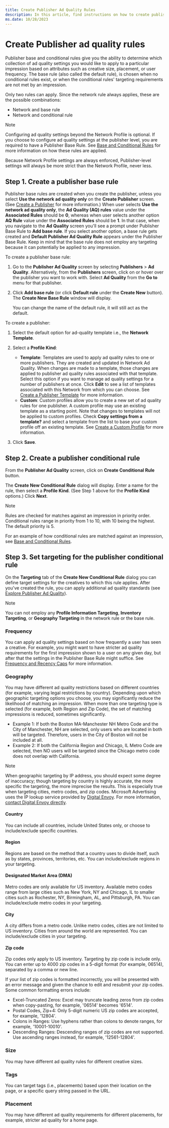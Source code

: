 ```yaml
---
title: Create Publisher Ad Quality Rules
description: In this article, find instructions on how to create publisher base and conditional rules to determine ad quality settings.
ms.date: 10/28/2023
---
```


# Create Publisher ad quality rules

Publisher base and conditional rules give you the ability to determine which collection of ad quality settings you would like to apply to a particular impression based on attributes such as creative size, placement, or user frequency. The base rule (also called the default rule), is chosen when no conditional rules exist, or when the conditional rules' targeting requirements are not met by an impression.

Only two rules can apply. Since the network rule always applies, these are the possible combinations:

- Network and base rule
- Network and conditional rule

> [!NOTE]
> Configuring ad quality settings beyond the Network Profile is optional. If you choose to configure ad quality settings at the publisher level, you are required to have a Publisher Base Rule. See [Base and Conditional Rules](base-and-conditional-rules.md) for more information on how these rules are applied.
>
> Because Network Profile settings are always enforced, Publisher-level settings will always be more strict than the Network Profile, never less.

## Step 1. Create a publisher base rule

Publisher base rules are created when you create the publisher, unless you select **Use the network ad quality only** on the **Create Publisher** screen. (See [Create a Publisher](create-a-publisher.md) for more information.) When user selects **Use the network ad quality only**, the **Ad Quality (AQ) rules** value under the **Associated Rules** should be **0**, whereas when user selects another option **AQ Rule** value under the **Associated Rules** should be **1**. In that case, when you navigate to the **Ad Quality** screen you'll see a prompt under Publisher Base Rule to **Add base rule**. If you select another option, a base rule gets created and **Default Publisher Ad Quality Rule** appears under the Publisher Base Rule. Keep in mind that the base rule does not employ any targeting because it can potentially be applied to any impression.

To create a publisher base rule:

1. Go to the **Publisher Ad Quality** screen by selecting **Publishers** > **Ad Quality**.
    Alternatively, from the **Publishers** screen, click on or hover over the publisher you want to work with. Select **Ad Quality** from the **Go to** menu for that publisher.

1. Click **Add base rule** (or click **Default rule** under the **Create New** button). The **Create New Base Rule** window will display.

    You can change the name of the default rule, it will still act as the default.

To create a publisher:

1. Select the default option for ad-quality template i.e., the **Network Template**.

1. Select a **Profile Kind**:

    - **Template**: Templates are used to apply ad quality rules to one or more publishers. They are created and updated in Network Ad Quality. When changes are made to a template, those changes are applied to publisher ad quality rules associated with that template. Select this option if you want to manage ad quality settings for a number of publishers at once. Click **Edit** to see a list of templates associated with this Network from which you can choose. See [Create a Publisher Template](create-a-publisher-template.md) for more information.
    - **Custom**: Custom profiles allow you to create a new set of ad quality rules for one publisher. A custom profile may use an existing template as a starting point. Note that changes to templates will not be applied to custom profiles. Check **Copy settings from a template?** and select a template from the list to base your custom profile off an existing template. See [Create a Custom Profile](create-a-custom-profile.md) for more information.

1. Click **Save**.

## Step 2. Create a publisher conditional rule

From the **Publisher Ad Quality** screen, click on **Create Conditional Rule** button.

The **Create New Conditional Rule** dialog will display. Enter a name for the rule, then select a **Profile Kind**. (See Step 1 above for the **Profile Kind** options.) Click **Next**.

> [!NOTE]
> Rules are checked for matches against an impression in priority order. Conditional rules range in priority from 1 to 10, with 10 being the highest. The default priority is 5.
>
> For an example of how conditional rules are matched against an impression, see [Base and Conditional Rules](base-and-conditional-rules.md).

## Step 3. Set targeting for the publisher conditional rule

On the **Targeting** tab of the **Create New Conditional Rule** dialog you can define target settings for the creatives to which this rule applies. After you've created the rule, you can apply additional ad quality standards (see [Explore Publisher Ad Quality](explore-publisher-ad-quality.md)).

> [!NOTE]
> You can not employ any **Profile Information Targeting**, **Inventory Targeting**, or **Geography Targeting** in the network rule or the base rule.

### Frequency

You can apply ad quality settings based on how frequently a user has seen a creative. For example, you might want to have stricter ad quality requirements for the first impression shown to a user on any given day, but after that the settings in the Publisher Base Rule might suffice. See [Frequency and Recency Caps](frequency-and-recency-caps.md) for more information.

### Geography

You may have different ad quality restrictions based on different countries (for example, varying legal restrictions by country). Depending upon which geographic targeting options you choose, you may significantly reduce the likelihood of matching an impression. When more than one targeting type is selected (for example, both Region and Zip Code), the set of matching impressions is reduced, sometimes
significantly.

- Example 1: If both the Boston MA-Manchester NH Metro Code and the City of Manchester, NH are selected, only users who are located in both will be targeted. Therefore, users in the City of Boston will not be included at all.
- Example 2: If both the California Region and Chicago, IL Metro Code are selected, then NO users will be targeted since the Chicago metro code does not overlap with California.

> [!NOTE]
> When geographic targeting by IP address, you should expect some degree of inaccuracy; though targeting by country is highly accurate, the more specific the targeting, the more imprecise the results. This is especially true when targeting cities, metro codes, and zip codes. Microsoft Advertising uses the IP lookup service provided by [Digital Envoy](https://www.digitalelement.com/geolocation/). For more information, [contact Digital Envoy directly](http://www.digitalelement.com/contact-us/).

#### Country

You can include all countries, include United States only, or choose to include/exclude specific countries.

#### Region

Regions are based on the method that a country uses to divide itself, such as by states, provinces, territories, etc. You can include/exclude regions in your targeting.

#### Designated Market Area (DMA)

Metro codes are only available for US inventory. Available metro codes range from large cities such as New York, NY and Chicago, IL to smaller cities such as Rochester, NY, Birmingham, AL, and Pittsburgh, PA. You can include/exclude metro codes in your targeting.

#### City

A city differs from a metro code. Unlike metro codes, cities are not limited to US inventory. Cities from around the world are represented. You can include/exclude cities in your targeting.

#### Zip code

Zip codes only apply to US inventory. Targeting by zip code is include only. You can enter up to 4000 zip codes in a 5-digit format (for example, 06514), separated by a comma or new line.

If your list of zip codes is formatted incorrectly, you will be presented with an error message and given the chance to edit and resubmit your zip codes. Some common formatting errors include:

- Excel-Truncated Zeros: Excel may truncate leading zeros from zip codes when copy-pasting, for example, '06514' becomes '6514'.
- Postal Codes, Zip+4: Only 5-digit numeric US zip codes are accepted, for example, '12804'.
- Colons in Ranges: Use hyphens rather than colons to denote ranges, for example, '10001-10010'.
- Descending Ranges: Descending ranges of zip codes are not supported. Use ascending ranges instead, for example, '12561-12804'.

### Size

You may have different ad quality rules for different creative sizes.

### Tags

You can target tags (i.e., placements) based upon their location on the page, or a specific query string passed in the URL.

### Placement

You may have different ad quality requirements for different placements, for example, stricter ad quality for a home page.
